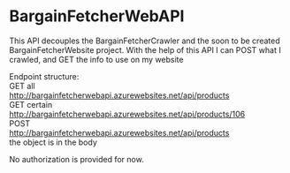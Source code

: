 # BargainFetcherWebAPI

This API decouples the BargainFetcherCrawler and the soon to be created BargainFetcherWebsite project. With the help of this API I can POST what I crawled, and GET the info to use on my website

Endpoint structure:  
GET all  
http://bargainfetcherwebapi.azurewebsites.net/api/products  
GET certain  
http://bargainfetcherwebapi.azurewebsites.net/api/products/106  
POST  
http://bargainfetcherwebapi.azurewebsites.net/api/products  
the object is in the body  

No authorization is provided for now.
